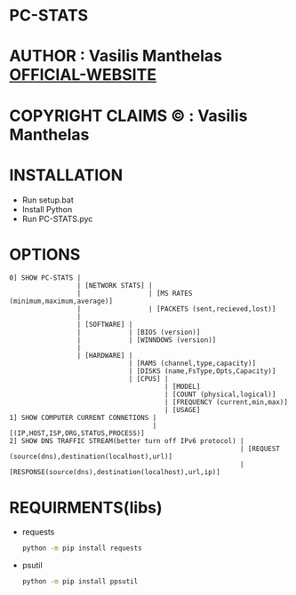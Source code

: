 # PC-STATS
# AUTHOR : Vasilis Manthelas [OFFICIAL-WEBSITE](http://j0ck3r2004.000webhostapp.com/)
# COPYRIGHT CLAIMS © : Vasilis Manthelas

# INSTALLATION
- Run setup.bat
- Install Python
- Run PC-STATS.pyc

# OPTIONS
    0] SHOW PC-STATS |
                     | [NETWORK STATS] |
                     |                 | [MS RATES (minimum,maximum,average)]
                     |                 | [PACKETS (sent,recieved,lost)]
                     |
                     | [SOFTWARE] |
                     |            | [BIOS (version)]
                     |            | [WINNDOWS (version)]
                     |
                     | [HARDWARE] |
                                  | [RAMS (channel,type,capacity)]
                                  | [DISKS (name,FsType,Opts,Capacity)]
                                  | [CPUS] |
                                           | [MODEL]
                                           | [COUNT (physical,logical)]
                                           | [FREQUENCY (current,min,max)]
                                           | [USAGE]
    1] SHOW COMPUTER CURRENT CONNETIONS |
                                        | [(IP,HOST,ISP,ORG,STATUS,PROCESS)]
    2] SHOW DNS TRAFFIC STREAM(better turn off IPv6 protocol) |
                                                              | [REQUEST (source(dns),destination(localhost),url)]
                                                              | [RESPONSE(source(dns),destination(localhost),url,ip)]
                        
# REQUIRMENTS(libs)
- requests
    ```sh 
    python -m pip install requests
    ```
- psutil
    ```sh
    python -m pip install ppsutil
    ```
